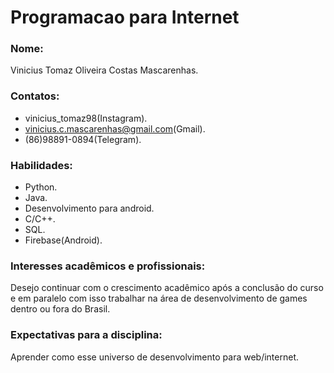 # Programacao para Internet
### Nome: 
Vinicius Tomaz Oliveira Costas Mascarenhas.

### Contatos:
* vinicius_tomaz98(Instagram).
* vinicius.c.mascarenhas@gmail.com(Gmail).
* (86)98891-0894(Telegram).

### Habilidades:
* Python.
* Java.
* Desenvolvimento para android.
* C/C++.
* SQL.
* Firebase(Android).

### Interesses acadêmicos e profissionais:
Desejo continuar com o crescimento acadêmico após a conclusão do curso e em paralelo com isso trabalhar na área de desenvolvimento de games dentro ou fora do Brasil.

### Expectativas para a disciplina:
Aprender como esse universo de desenvolvimento para web/internet.
